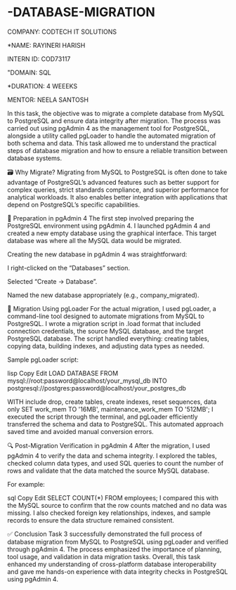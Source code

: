 # -DATABASE-MIGRATION

COMPANY: CODTECH IT SOLUTIONS

*NAME: RAYINERI HARISH

INTERN ID: COD73117

"DOMAIN: SQL

*DURATION: 4 WEEEKS

MENTOR: NEELA SANTOSH

In this task, the objective was to migrate a complete database from MySQL to PostgreSQL and ensure data integrity after migration. The process was carried out using pgAdmin 4 as the management tool for PostgreSQL, alongside a utility called pgLoader to handle the automated migration of both schema and data. This task allowed me to understand the practical steps of database migration and how to ensure a reliable transition between database systems.

🗃️ Why Migrate?
Migrating from MySQL to PostgreSQL is often done to take advantage of PostgreSQL’s advanced features such as better support for complex queries, strict standards compliance, and superior performance for analytical workloads. It also enables better integration with applications that depend on PostgreSQL’s specific capabilities.

🔧 Preparation in pgAdmin 4
The first step involved preparing the PostgreSQL environment using pgAdmin 4. I launched pgAdmin 4 and created a new empty database using the graphical interface. This target database was where all the MySQL data would be migrated.

Creating the new database in pgAdmin 4 was straightforward:

I right-clicked on the “Databases” section.

Selected “Create → Database”.

Named the new database appropriately (e.g., company_migrated).

🚀 Migration Using pgLoader
For the actual migration, I used pgLoader, a command-line tool designed to automate migrations from MySQL to PostgreSQL. I wrote a migration script in .load format that included connection credentials, the source MySQL database, and the target PostgreSQL database. The script handled everything: creating tables, copying data, building indexes, and adjusting data types as needed.

Sample pgLoader script:

lisp
Copy
Edit
LOAD DATABASE
     FROM mysql://root:password@localhost/your_mysql_db
     INTO postgresql://postgres:password@localhost/your_postgres_db

WITH include drop, create tables, create indexes, reset sequences, data only
SET work_mem TO '16MB', maintenance_work_mem TO '512MB';
I executed the script through the terminal, and pgLoader efficiently transferred the schema and data to PostgreSQL. This automated approach saved time and avoided manual conversion errors.

🔍 Post-Migration Verification in pgAdmin 4
After the migration, I used pgAdmin 4 to verify the data and schema integrity. I explored the tables, checked column data types, and used SQL queries to count the number of rows and validate that the data matched the source MySQL database.

For example:

sql
Copy
Edit
SELECT COUNT(*) FROM employees;
I compared this with the MySQL source to confirm that the row counts matched and no data was missing. I also checked foreign key relationships, indexes, and sample records to ensure the data structure remained consistent.

✅ Conclusion
Task 3 successfully demonstrated the full process of database migration from MySQL to PostgreSQL using pgLoader and verified through pgAdmin 4. The process emphasized the importance of planning, tool usage, and validation in data migration tasks. Overall, this task enhanced my understanding of cross-platform database interoperability and gave me hands-on experience with data integrity checks in PostgreSQL using pgAdmin 4.
